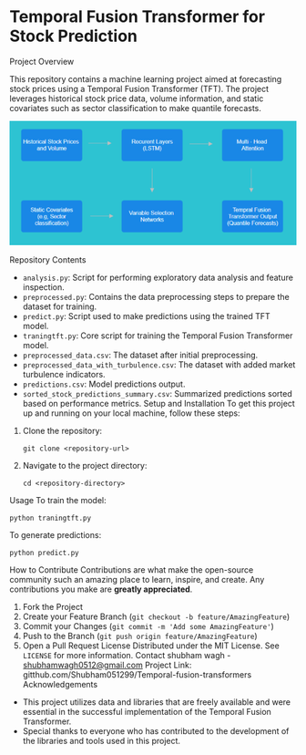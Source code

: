 # Temporal Fusion Transformer for Stock Prediction
Project Overview

This repository contains a machine learning project aimed at forecasting stock prices using a Temporal Fusion Transformer (TFT). The project leverages historical stock price data, volume information, and static covariates such as sector classification to make quantile forecasts.

![System Architecture Diagram](Images/Workflow.png)

Repository Contents
- `analysis.py`: Script for performing exploratory data analysis and feature inspection.
- `preprocessed.py`: Contains the data preprocessing steps to prepare the dataset for training.
- `predict.py`: Script used to make predictions using the trained TFT model.
- `traningtft.py`: Core script for training the Temporal Fusion Transformer model.
- `preprocessed_data.csv`: The dataset after initial preprocessing.
- `preprocessed_data_with_turbulence.csv`: The dataset with added market turbulence indicators.
- `predictions.csv`: Model predictions output.
- `sorted_stock_predictions_summary.csv`: Summarized predictions sorted based on performance metrics.
Setup and Installation
To get this project up and running on your local machine, follow these steps:
1. Clone the repository:
   ```
   git clone <repository-url>
   ```
2. Navigate to the project directory:
   ```
   cd <repository-directory>
   ```
Usage
To train the model:
```
python traningtft.py
```
To generate predictions:
```
python predict.py
```
How to Contribute
Contributions are what make the open-source community such an amazing place to learn, inspire, and create. Any contributions you make are **greatly appreciated**.
1. Fork the Project
2. Create your Feature Branch (`git checkout -b feature/AmazingFeature`)
3. Commit your Changes (`git commit -m 'Add some AmazingFeature'`)
4. Push to the Branch (`git push origin feature/AmazingFeature`)
5. Open a Pull Request
License
Distributed under the MIT License. See `LICENSE` for more information.
Contact
shubham wagh - shubhamwagh0512@gmail.com
Project Link: gitthub.com/Shubham051299/Temporal-fusion-transformers
Acknowledgements
- This project utilizes data and libraries that are freely available and were essential in the successful implementation of the Temporal Fusion Transformer.
- Special thanks to everyone who has contributed to the development of the libraries and tools used in this project.
